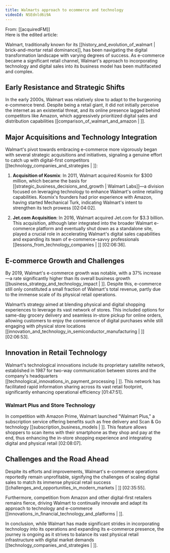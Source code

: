 ```yaml
---
title: Walmarts approach to ecommerce and technology
videoId: NSEdnld6i9A
---
```


From: [[acquiredFM]] <br/> 
Here is the edited article:

Walmart, traditionally known for its [[history_and_evolution_of_walmart | brick-and-mortar retail dominance]], has been navigating the digital transformation landscape with varying degrees of success. As e-commerce became a significant retail channel, Walmart's approach to incorporating technology and digital sales into its business model has been multifaceted and complex.

## Early Resistance and Strategic Shifts

In the early 2000s, Walmart was relatively slow to adapt to the burgeoning e-commerce trend. Despite being a retail giant, it did not initially perceive the internet as an existential threat, and its online presence lagged behind competitors like Amazon, which aggressively prioritized digital sales and distribution capabilities [[comparison_of_walmart_and_amazon | ]].

## Major Acquisitions and Technology Integration

Walmart's pivot towards embracing e-commerce more vigorously began with several strategic acquisitions and initiatives, signaling a genuine effort to catch up with digital-first competitors [[technology_companies_and_strategies | ]]:

1. **Acquisition of Kosmix**: In 2011, Walmart acquired Kosmix for $300 million, which became the basis for [[strategic_business_decisions_and_growth | Walmart Labs]]—a division focused on leveraging technology to enhance Walmart's online retailing capabilities. Kosmix's founders had prior experience with Amazon, having started Mechanical Turk, indicating Walmart's intent to strengthen its tech prowess <a class="yt-timestamp" data-t="02:04:02">[02:04:02]</a>.

2. **Jet.com Acquisition**: In 2016, Walmart acquired Jet.com for $3.3 billion. This acquisition, although later integrated into the broader Walmart e-commerce platform and eventually shut down as a standalone site, played a crucial role in accelerating Walmart's digital sales capabilities and expanding its team of e-commerce-savvy professionals [[lessons_from_technology_companies | ]] <a class="yt-timestamp" data-t="02:06:36">[02:06:36]</a>.

## E-commerce Growth and Challenges

By 2019, Walmart's e-commerce growth was notable, with a 37% increase—a rate significantly higher than its overall business growth [[business_strategy_and_technology_impact | ]]. Despite this, e-commerce still only constituted a small fraction of Walmart's total revenue, partly due to the immense scale of its physical retail operations.

Walmart’s strategy aimed at blending physical and digital shopping experiences to leverage its vast network of stores. This included options for same-day grocery delivery and seamless in-store pickup for online orders, allowing customers to enjoy the convenience of digital purchases while still engaging with physical store locations [[innovation_and_technology_in_semiconductor_manufacturing | ]] <a class="yt-timestamp" data-t="02:06:53">[02:06:53]</a>.

## Innovation in Retail Technology

Walmart's technological innovations include its proprietary satellite network, established in 1987 for two-way communication between stores and the company's headquarters [[technological_innovations_in_payment_processing | ]]. This network has facilitated rapid information sharing across its vast retail footprint, significantly enhancing operational efficiency <a class="yt-timestamp" data-t="01:47:51">[01:47:51]</a>.

### Walmart Plus and Store Technology

In competition with Amazon Prime, Walmart launched "Walmart Plus," a subscription service offering benefits such as free delivery and Scan & Go technology [[subscription_business_models | ]]. This feature allows shoppers to scan items with their smartphone as they shop and pay at the end, thus enhancing the in-store shopping experience and integrating digital and physical retail <a class="yt-timestamp" data-t="02:08:07">[02:08:07]</a>.

## Challenges and the Road Ahead

Despite its efforts and improvements, Walmart's e-commerce operations reportedly remain unprofitable, signifying the challenges of scaling digital sales to match its immense physical retail success [[challenges_and_opportunities_in_modern_markets | ]] <a class="yt-timestamp" data-t="02:35:55">[02:35:55]</a>.

Furthermore, competition from Amazon and other digital-first retailers remains fierce, driving Walmart to continually innovate and adapt its approach to technology and e-commerce [[innovations_in_financial_technology_and_platforms | ]].

In conclusion, while Walmart has made significant strides in incorporating technology into its operations and expanding its e-commerce presence, the journey is ongoing as it strives to balance its vast physical retail infrastructure with digital market demands [[technology_companies_and_strategies | ]].